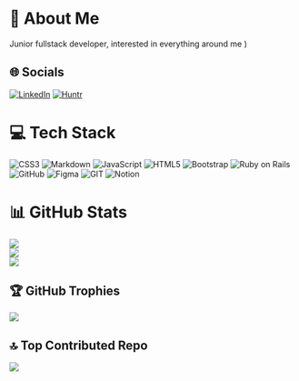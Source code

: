 # 💫 About Me

Junior fullstack developer, interested in everything around me )

## 🌐 Socials

[![LinkedIn](https://img.shields.io/badge/LinkedIn-%230077B5.svg?logo=linkedin&logoColor=white)](https://www.linkedin.com/in/dekkar01/) [![Huntr](https://img.shields.io/badge/Huntr-%230077B5.svg?logo=huntr&logoColor=black)](https://huntr.co/p/dekkar)

# 💻 Tech Stack

![CSS3](https://img.shields.io/badge/css3-%231572B6.svg?style=for-the-badge&logo=css3&logoColor=white) ![Markdown](https://img.shields.io/badge/markdown-%23000000.svg?style=for-the-badge&logo=markdown&logoColor=white) ![JavaScript](https://img.shields.io/badge/javascript-%23323330.svg?style=for-the-badge&logo=javascript&logoColor=%23F7DF1E) ![HTML5](https://img.shields.io/badge/html5-%23E34F26.svg?style=for-the-badge&logo=html5&logoColor=white) ![Bootstrap](https://img.shields.io/badge/bootstrap-%23563D7C.svg?style=for-the-badge&logo=bootstrap&logoColor=white) ![Ruby on Rails](https://img.shields.io/badge/Ruby%20on%20Rails-CC0000?style=for-the-badge&logo=rubyonrails&logoColor=white)
  ![GitHub](https://img.shields.io/badge/GitHub-%23121011.svg?style=for-the-badge&logo=github&logoColor=white)  ![Figma](https://img.shields.io/badge/figma-%23F24E1E.svg?style=for-the-badge&logo=figma&logoColor=white)  ![GIT](https://img.shields.io/badge/Git-fc6d26?style=for-the-badge&logo=git&logoColor=white) ![Notion](https://img.shields.io/badge/Notion-%23000000.svg?style=for-the-badge&logo=notion&logoColor=white)

# 📊 GitHub Stats

![](https://github-readme-stats.vercel.app/api?username=Dekkar01&theme=dark&hide_border=false&include_all_commits=false&count_private=false)<br/>
![](https://github-readme-streak-stats.herokuapp.com/?user=Dekkar01&theme=dark&hide_border=false)<br/>
![](https://github-readme-stats.vercel.app/api/top-langs/?username=Dekkar01&theme=dark&hide_border=false&include_all_commits=false&count_private=false&layout=compact)

## 🏆 GitHub Trophies

![](https://github-profile-trophy.vercel.app/?username=Dekkar01&theme=juicyfresh&no-frame=true&no-bg=false&margin-w=4)


## 🔝 Top Contributed Repo

![](https://github-contributor-stats.vercel.app/api?username=Dekkar01&limit=5&theme=dark&combine_all_yearly_contributions=true)
